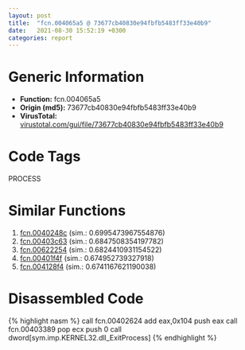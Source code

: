 ```yaml
---
layout: post
title:  "fcn.004065a5 @ 73677cb40830e94fbfb5483ff33e40b9"
date:   2021-08-30 15:52:19 +0300
categories: report
---
```


# Generic Information
- **Function:** fcn.004065a5
- **Origin (md5):** 73677cb40830e94fbfb5483ff33e40b9
- **VirusTotal:** [virustotal.com/gui/file/73677cb40830e94fbfb5483ff33e40b9][virustotal_ref]

# Code Tags
<span class="tag" id="PROCESS">PROCESS</span>


# Similar Functions

1. [fcn.0040248c][similar_1_ref] (sim.: 0.6995473967554876)
2. [fcn.00403c63][similar_2_ref] (sim.: 0.6847508354197782)
3. [fcn.00622254][similar_3_ref] (sim.: 0.6824410931154522)
4. [fcn.00401f4f][similar_4_ref] (sim.: 0.674952739327918)
5. [fcn.004128f4][similar_5_ref] (sim.: 0.6741167621190038)


# Disassembled Code

{% highlight nasm %}
call fcn.00402624
add eax,0x104
push eax
call fcn.00403389
pop ecx
push 0
call dword[sym.imp.KERNEL32.dll_ExitProcess]
{% endhighlight %}


[similar_1_ref]: /report/fcn.0040248c@e38ba004520fa1a86a35b63e8d5843ef
[similar_2_ref]: /report/fcn.00403c63@70e9569a63e2c5481707e2ba7c663021
[similar_3_ref]: /report/fcn.00622254@7614e1bbe9b9fd3db78e405e68b1fab4
[similar_4_ref]: /report/fcn.00401f4f@d4e56c7d970c209a3a2b3c4b4cc5e586
[similar_5_ref]: /report/fcn.004128f4@e5be9c1df6690f9880cc7a4e3bb82114
[virustotal_ref]: https://www.virustotal.com/gui/file/73677cb40830e94fbfb5483ff33e40b9